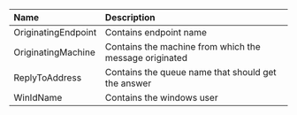 | Name | Description |
| :------------------ | :---------- |
| OriginatingEndpoint | Contains endpoint name |
| OriginatingMachine | Contains the machine from which the message originated | 
| ReplyToAddress | Contains the queue name that should get the answer | 
| WinIdName | Contains the windows user | 